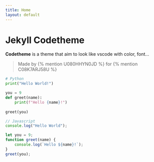 ```yaml
---
title: Home
layout: default
---
```


# Jekyll Codetheme

**Codetheme** is a theme that aim to look like vscode with color, font...

> Made by {% mention U080HHYN0JD %} for {% mention C08K7ARJ58U %}

```python
# Python
print("Hello World!")

you = 9
def greet(name):
    print(f"Hello {name}!")
    
greet(you)
```

```javascript
// Javascript
console.log("Hello World");

let you = 9;
function greet(name) {
    console.log(`Hello ${name}!`);
}
greet(you);
```
